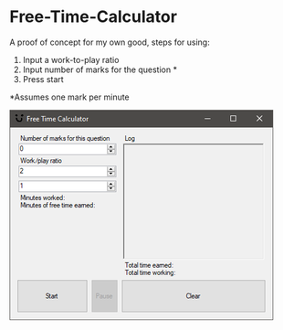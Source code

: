 # Free-Time-Calculator
A proof of concept for my own good, steps for using:
  1) Input a work-to-play ratio
  2) Input number of marks for the question *
  3) Press start

*Assumes one mark per minute


![Screenshot](/Screenshot.png)

